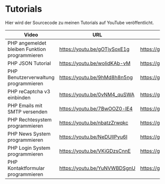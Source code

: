 # Tutorials
Hier wird der Sourcecode zu meinen Tutorials auf YouTube veröffentlicht.

| Video  | URL | Sourcecode |
| ------------- | ------------- | ------------- |
| PHP angemeldet bleiben Funktion programmieren  | https://youtu.be/gOTjySoxE1g  | https://github.com/Tutorialwork/Tutorials/tree/master/PHP%20Remember%20me
| PHP JSON Tutorial  | https://youtu.be/woIidKAb-vM  | https://github.com/Tutorialwork/Tutorials/tree/master/PHP%20JSON
| PHP Benutzerverwaltung programmieren  | https://youtu.be/9hMd8h8n5ng  | https://github.com/Tutorialwork/Tutorials/tree/master/PHP%20Benutzerverwaltung
| PHP reCaptcha v3 einbinden | https://youtu.be/0vNM4_quSWA | https://github.com/Tutorialwork/Tutorials/tree/master/PHP%20reCAPTCHA%20v3
| PHP Emails mit SMTP versenden | https://youtu.be/7BwOOZ0-lE4 | https://github.com/Tutorialwork/Tutorials/tree/master/PHP%20SMPT%20Mailer
| PHP Rechtesystem programmieren | https://youtu.be/nbatzZrwqkc | https://github.com/Tutorialwork/Tutorials/tree/master/PHP%20Rechtesystem
| PHP News System programmieren  | https://youtu.be/NeDUllPyu6I  | https://github.com/Tutorialwork/Tutorials/tree/master/PHP%20News%20System
| PHP Login System programmieren  | https://youtu.be/VKiGDzsCnnE  | https://github.com/Tutorialwork/Tutorials/tree/master/PHP%20Login%20System
| PHP Kontaktformular programmieren  | https://youtu.be/YuNVWBDSgnU  | https://github.com/Tutorialwork/Tutorials/tree/master/PHP%20Kontakformular%20Tutorial
